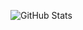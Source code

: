 ![GitHub Stats](https://github-readme-stats.vercel.app/api/top-langs/?username=TerrellAW&theme=default&show_icons=true&hide_border=true&layout=compact)

<!--
**TerrellAW/TerrellAW** is a ✨ _special_ ✨ repository because its `README.md` (this file) appears on your GitHub profile.

Here are some ideas to get you started:

- 🔭 I’m currently working on ...
- 🌱 I’m currently learning ...
- 👯 I’m looking to collaborate on ...
- 🤔 I’m looking for help with ...
- 💬 Ask me about ...
- 📫 How to reach me: ...
- 😄 Pronouns: ...
- ⚡ Fun fact: ...
-->
